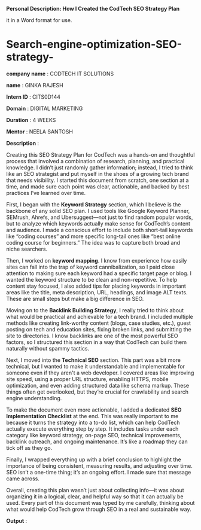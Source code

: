
**Personal Description: How I Created the CodTech SEO Strategy Plan**

it in a Word format for use.
# Search-engine-optimization-SEO-strategy-

**company name**  : CODTECH IT SOLUTIONS 

**name**          : GINKA RAJESH 

**Intern ID**     : CITS0D144

**Domain**        : DIGITAL MARKETING 

**Duration**      : 4 WEEKS 

**Mentor**        : NEELA SANTOSH 

**Description**   : 

Creating this SEO Strategy Plan for CodTech was a hands-on and thoughtful process that involved a combination of research, planning, and practical knowledge. I didn’t just randomly gather information; instead, I tried to think like an SEO strategist and put myself in the shoes of a growing tech brand that needs visibility. I started this document from scratch, one section at a time, and made sure each point was clear, actionable, and backed by best practices I’ve learned over time.

First, I began with the **Keyword Strategy** section, which I believe is the backbone of any solid SEO plan. I used tools like Google Keyword Planner, SEMrush, Ahrefs, and Ubersuggest—not just to find random popular words, but to analyze which keywords actually make sense for CodTech’s content and audience. I made a conscious effort to include both short-tail keywords like “coding courses” and more specific long-tail ones like “best online coding course for beginners.” The idea was to capture both broad and niche searchers.

Then, I worked on **keyword mapping**. I know from experience how easily sites can fall into the trap of keyword cannibalization, so I paid close attention to making sure each keyword had a specific target page or blog. I wanted the keyword structure to be clean and non-repetitive. To help content stay focused, I also added tips for placing keywords in important areas like the title, meta description, URL, headings, and image ALT texts. These are small steps but make a big difference in SEO.

Moving on to the **Backlink Building Strategy**, I really tried to think about what would be practical and achievable for a tech brand. I included multiple methods like creating link-worthy content (blogs, case studies, etc.), guest posting on tech and education sites, fixing broken links, and submitting the site to directories. I know backlinks are one of the most powerful SEO factors, so I structured this section in a way that CodTech can build them naturally without spammy tactics.

Next, I moved into the **Technical SEO** section. This part was a bit more technical, but I wanted to make it understandable and implementable for someone even if they aren't a web developer. I covered areas like improving site speed, using a proper URL structure, enabling HTTPS, mobile optimization, and even adding structured data like schema markup. These things often get overlooked, but they’re crucial for crawlability and search engine understanding.

To make the document even more actionable, I added a dedicated **SEO Implementation Checklist** at the end. This was really important to me because it turns the strategy into a to-do list, which can help CodTech actually execute everything step by step. It includes tasks under each category like keyword strategy, on-page SEO, technical improvements, backlink outreach, and ongoing maintenance. It’s like a roadmap they can tick off as they go.

Finally, I wrapped everything up with a brief conclusion to highlight the importance of being consistent, measuring results, and adjusting over time. SEO isn’t a one-time thing; it’s an ongoing effort. I made sure that message came across.

Overall, creating this plan wasn’t just about collecting info—it was about organizing it in a logical, clear, and helpful way so that it can actually be used. Every part of this document was typed by me carefully, thinking about what would help CodTech grow through SEO in a real and sustainable way.

**Output** :
